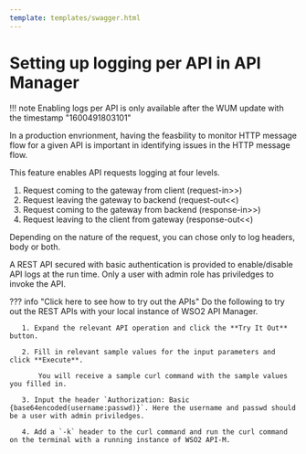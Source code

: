 ```yaml
---
template: templates/swagger.html
---
```

# Setting up logging per API in API Manager

!!! note
    Enabling logs per API is only available after the WUM update with the timestamp "1600491803101"

In a production envrionment, having the feasbility to monitor HTTP message flow for a given API is important in identifying issues in the HTTP message flow.

This feature enables API requests logging at four levels.


1. Request coming to the gateway from client (request-in>>)
2. Request leaving the gateway to backend (request-out<<)
3. Request coming to the gateway from backend (response-in>>)
4. Request leaving to the client from gateway (response-out<<)

Depending on the nature of the request, you can chose only to log headers, body or both.

A REST API secured with basic authentication is provided to enable/disable API logs at the run time. Only a user with admin role has priviledges to invoke the API.




??? info "Click here to see how to try out the APIs"
    Do the following to try out the REST APIs with your local instance of WSO2 API Manager.

       1. Expand the relevant API operation and click the **Try It Out** button.

       2. Fill in relevant sample values for the input parameters and click **Execute**.

           You will receive a sample curl command with the sample values you filled in.

       3. Input the header `Authorization: Basic {base64encoded(username:passwd)}`. Here the username and passwd should be a user with admin priviledges. 
           
       4. Add a `-k` header to the curl command and run the curl command on the terminal with a running instance of WSO2 API-M.


<div id="swagger-ui"></div>
<script>
window.onload = function() {
  // Begin Swagger UI call region
  const ui = SwaggerUIBundle({
    url: "{{base_path}}/administer/logging-and-monitoring/logging/gw-api.yaml",
    dom_id: '#swagger-ui',
    deepLinking: true,
    validatorUrl: null,
    presets: [
      SwaggerUIBundle.presets.apis,
      SwaggerUIStandalonePreset
    ],
    plugins: [
      SwaggerUIBundle.plugins.DownloadUrl
    ],
    layout: "StandaloneLayout"
  })
  // End Swagger UI call region

  window.ui = ui
}
</script>